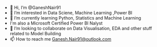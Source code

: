 - 👋 Hi, I’m @GaneshNair91
- 👀 I’m interested in Data Sciene, Machine Learning ,Power BI
- 🌱 I’m currently learning Python, Statistics and Machine Learning
- I'm also  a Microsoft Certified Power BI Nalyst
- 💞️ I’m looking to collaborate on Data Visualisation, EDA and other stuff related to Model Building
- 📫 How to reach me Ganesh.Nair91@outlook.com

<!---
GaneshNair91/GaneshNair91 is a ✨ special ✨ repository because its `README.md` (this file) appears on your GitHub profile.
You can click the Preview link to take a look at your changes.
--->
